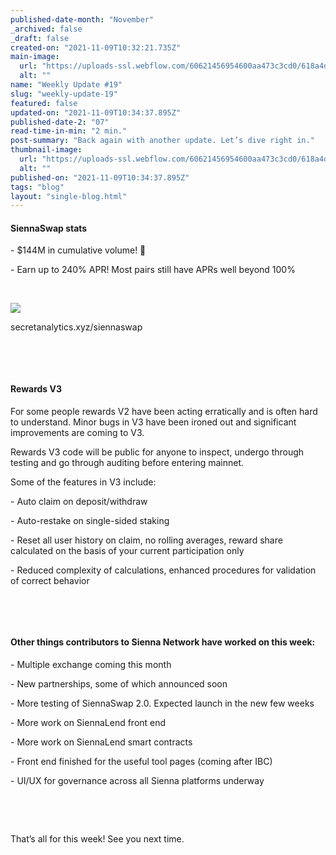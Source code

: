 ```yaml
---
published-date-month: "November"
_archived: false
_draft: false
created-on: "2021-11-09T10:32:21.735Z"
main-image:
  url: "https://uploads-ssl.webflow.com/60621456954600aa473c3cd0/618a4d19bb53b78ec6704735_weekly-update-19%20Blog.jpg"
  alt: ""
name: "Weekly Update #19"
slug: "weekly-update-19"
featured: false
updated-on: "2021-11-09T10:34:37.895Z"
published-date-2: "07"
read-time-in-min: "2 min."
post-summary: "Back again with another update. Let’s dive right in."
thumbnail-image:
  url: "https://uploads-ssl.webflow.com/60621456954600aa473c3cd0/618a4d1f9a0652bcb60a1cb4_weekly-update-19%20Blog%20Thump.jpg"
  alt: ""
published-on: "2021-11-09T10:34:37.895Z"
tags: "blog"
layout: "single-blog.html"
---
```


#### **SiennaSwap stats**

\- $144M in cumulative volume!  🚀

\- Earn up to 240% APR! Most pairs still have APRs well beyond 100%

‍

![](https://uploads-ssl.webflow.com/60621456954600aa473c3cd0/618a4dd516e87b5726201446_1_0CZ6wZOLyIUXPkZ62Gbwvw.png)

secretanalytics.xyz/siennaswap

‍

‍

#### **Rewards V3**

For some people rewards V2 have been acting erratically and is often hard to understand. Minor bugs in V3 have been ironed out and significant improvements are coming to V3.

Rewards V3 code will be public for anyone to inspect, undergo through testing and go through auditing before entering mainnet.

Some of the features in V3 include:

\- Auto claim on deposit/withdraw

\- Auto-restake on single-sided staking

\- Reset all user history on claim, no rolling averages, reward share calculated on the basis of your current participation only

\- Reduced complexity of calculations, enhanced procedures for validation of correct behavior

‍

‍

#### **Other things contributors to Sienna Network have worked on this week:**

\- Multiple exchange coming this month

\- New partnerships, some of which announced soon

\- More testing of SiennaSwap 2.0. Expected launch in the new few weeks

\- More work on SiennaLend front end

\- More work on SiennaLend smart contracts

\- Front end finished for the useful tool pages (coming after IBC)

\- UI/UX for governance across all Sienna platforms underway

‍

‍

That’s all for this week! See you next time.

‍
